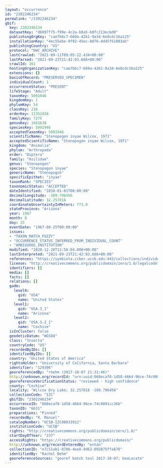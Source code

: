 ```yaml
---
layout: "occurrence"
id: "2302246234"
permalink: "/2302246234"
gbif:
  key: 2302246234
  datasetKey: "d6097f75-f99e-4c2a-b8a5-b0fc213ecbd0"
  publishingOrgKey: "cae7b6c7-669a-4261-9a34-6e8cdc16a125"
  installationKey: "4ec55ebe-9f92-45ec-b076-dd45f61003ab"
  publishingCountry: "US"
  protocol: "DWC_ARCHIVE"
  lastCrawled: "2021-09-11T09:05:22.434+00:00"
  lastParsed: "2021-09-23T21:42:03.686+00:00"
  crawlId: 161
  hostingOrganizationKey: "cae7b6c7-669a-4261-9a34-6e8cdc16a125"
  extensions: {}
  basisOfRecord: "PRESERVED_SPECIMEN"
  individualCount: 1
  occurrenceStatus: "PRESENT"
  lifeStage: "Adult"
  taxonKey: 5091946
  kingdomKey: 1
  phylumKey: 54
  classKey: 216
  orderKey: 11352458
  familyKey: 7275
  genusKey: 1661638
  speciesKey: 5091946
  acceptedTaxonKey: 5091946
  scientificName: "Stenopogon inyae Wilcox, 1971"
  acceptedScientificName: "Stenopogon inyae Wilcox, 1971"
  kingdom: "Animalia"
  phylum: "Arthropoda"
  order: "Diptera"
  family: "Asilidae"
  genus: "Stenopogon"
  species: "Stenopogon inyae"
  genericName: "Stenopogon"
  specificEpithet: "inyae"
  taxonRank: "SPECIES"
  taxonomicStatus: "ACCEPTED"
  dateIdentified: "2018-01-01T00:00:00"
  decimalLongitude: -109.796456
  decimalLatitude: 32.257018
  coordinateUncertaintyInMeters: 773.0
  stateProvince: "Arizona"
  year: 1967
  month: 8
  day: 25
  eventDate: "1967-08-25T00:00:00"
  issues:
  - "TAXON_MATCH_FUZZY"
  - "OCCURRENCE_STATUS_INFERRED_FROM_INDIVIDUAL_COUNT"
  - "AMBIGUOUS_INSTITUTION"
  modified: "2020-12-28T12:56:04.000+00:00"
  lastInterpreted: "2021-09-23T21:42:03.686+00:00"
  references: "https://symbiota.ccber.ucsb.edu:443/collections/individual/index.php?occid=129396"
  license: "http://creativecommons.org/publicdomain/zero/1.0/legalcode"
  identifiers: []
  media: []
  facts: []
  relations: []
  gadm:
    level0:
      gid: "USA"
      name: "United States"
    level1:
      gid: "USA.3_1"
      name: "Arizona"
    level2:
      gid: "USA.3.2_1"
      name: "Cochise"
  isInCluster: false
  geodeticDatum: "WGS84"
  class: "Insecta"
  countryCode: "US"
  recordedByIDs: []
  identifiedByIDs: []
  country: "United States of America"
  rightsHolder: "University of California, Santa Barbara"
  identifier: "129396"
  georeferencedBy: "rbehm (2017-10-07 21:31:46)"
  http://unknown.org/recordId: "urn:uuid:868ecaf8-1d58-4664-96ce-74c9891cc26b"
  georeferenceVerificationStatus: "reviewed - high confidence"
  county: "Cochise"
  locality: "Wilcox Dry Lake; 32.257018 -109.796456"
  collectionCode: "IZC"
  gbifID: "2302246234"
  occurrenceID: "868ecaf8-1d58-4664-96ce-74c9891cc26b"
  taxonID: "6631"
  preparations: "Pinned"
  recordedBy: "R. Manuel"
  catalogNumber: "UCSB-IZC00033912"
  institutionCode: "UCSB"
  rights: "http://creativecommons.org/publicdomain/zero/1.0/"
  startDayOfYear: "237"
  accessRights: "https://creativecommons.org/publicdomain/"
  http://unknown.org/recordEnteredBy: "entan"
  collectionID: "e7c51ab1-870b-4ee8-9d62-092875ffa870"
  identifiedBy: "Rachel Behm"
  georeferenceSources: "georef batch tool 2017-10-07; GeoLocate"
---
```

